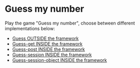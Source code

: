 Guess my number
===========================

Play the game "Guess my number", choose between different implementations below:

<!-- Du kan skriva egna routes i filen `router/000_lek.php`, där finns några enklare routehanterare som du kan utgå ifrån när du bygger dina egna. -->

* [Guess OUTSIDE the framework](guess)
* [Guess-get INSIDE the framework](gissa/get)
* [Guess-post INSIDE the framework](gissa/post)
* [Guess-session INSIDE the framework](gissa/session)
* [Guess-session-object INSIDE the framework](gissa/session-object)

<!-- Du kan också lägga till vanlig PHP-kod i filer under katalogen htdocs, de kan du köra som vanliga enkla PHP-program. -->

<!-- * [Ett demo skript](demo/demo.php) -->
